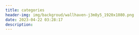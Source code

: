 ```yaml
---
title: categories
header-img: img/backgroud/wallhaven-j3m8y5_1920x1080.png
date: 2023-04-22 03:28:17
description:
---
```

